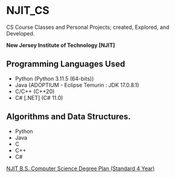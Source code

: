 # NJIT_CS
CS Course Classes and Personal Projects; created, Explored, and Developed.

**New Jersey Institute of Technology \[NJIT]**

## Programming Languages Used
- Python (Python 3.11.5 (64-bits))
- Java (ADOPTIUM - Eclipse Temurin : JDK 17.0.8.1)
- C/C++ (C++20)
- C# \[.NET] (C# 11.0)

## Algorithms and Data Structures.
- Python
- Java
- C
- C++
- C#

[NJIT B.S. Computer Science Degree Plan (Standard 4 Year)](https://catalog.njit.edu/undergraduate/computing-sciences/computer-science/bs/)
